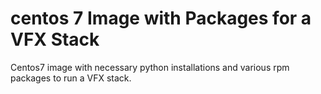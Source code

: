 # centos 7 Image with Packages for a VFX Stack
Centos7 image with necessary python installations and various rpm packages to run a VFX stack.
